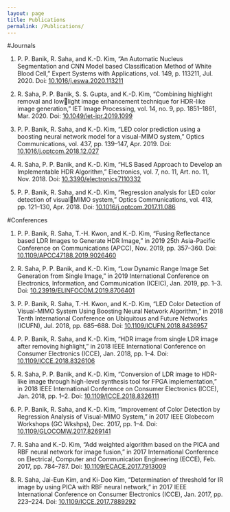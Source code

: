 ```yaml
---
layout: page
title: Publications
permalink: /Publications/
---
```

#Journals
1. P. P. Banik, R. Saha, and K.-D. Kim, “An Automatic Nucleus Segmentation and CNN Model 
based Classification Method of White Blood Cell,” Expert Systems with Applications, vol. 149, 
p. 113211, Jul. 2020. Doi: [10.1016/j.eswa.2020.113211](https://www.sciencedirect.com/science/article/abs/pii/S0957417420300373?via%3Dihub)

2. R. Saha, P. P. Banik, S. S. Gupta, and K.-D. Kim, “Combining highlight removal and lowlight image enhancement technique for HDR-like image generation,” IET Image Processing, vol. 
14, no. 9, pp. 1851–1861, Mar. 2020. Doi: [10.1049/iet-ipr.2019.1099](https://ietresearch.onlinelibrary.wiley.com/doi/10.1049/iet-ipr.2019.1099)

3. P. P. Banik, R. Saha, and K.-D. Kim, “LED color prediction using a boosting neural network 
model for a visual-MIMO system,” Optics Communications, vol. 437, pp. 139–147, Apr. 2019. 
Doi: [10.1016/j.optcom.2018.12.027](https://www.sciencedirect.com/science/article/abs/pii/S0030401818310769?via%3Dihub)

4. R. Saha, P. P. Banik, and K.-D. Kim, “HLS Based Approach to Develop an Implementable 
HDR Algorithm,” Electronics, vol. 7, no. 11, Art. no. 11, Nov. 2018. Doi: 
[10.3390/electronics7110332](https://www.mdpi.com/2079-9292/7/11/332)

5. P. P. Banik, R. Saha, and K.-D. Kim, “Regression analysis for LED color detection of visualMIMO system,” Optics Communications, vol. 413, pp. 121–130, Apr. 2018. Doi: 
[10.1016/j.optcom.2017.11.086](https://www.sciencedirect.com/science/article/abs/pii/S0030401817311045?via%3Dihub)

#Conferences
1. P. P. Banik, R. Saha, T.-H. Kwon, and K.-D. Kim, “Fusing Reflectance based LDR Images to 
Generate HDR Image,” in 2019 25th Asia-Pacific Conference on Communications (APCC), Nov. 
2019, pp. 357–360. Doi: [10.1109/APCC47188.2019.9026460](https://ieeexplore.ieee.org/document/9026460)

2. R. Saha, P. P. Banik, and K.-D. Kim, “Low Dynamic Range Image Set Generation from 
Single Image,” in 2019 International Conference on Electronics, Information, and 
Communication (ICEIC), Jan. 2019, pp. 1–3. Doi: [10.23919/ELINFOCOM.2019.8706401](https://ieeexplore.ieee.org/document/8706401)

3. P. P. Banik, R. Saha, T.-H. Kwon, and K.-D. Kim, “LED Color Detection of Visual-MIMO 
System Using Boosting Neural Network Algorithm,” in 2018 Tenth International Conference on 
Ubiquitous and Future Networks (ICUFN), Jul. 2018, pp. 685–688. Doi:
[10.1109/ICUFN.2018.8436957](https://ieeexplore.ieee.org/document/8436957)
 
4. P. P. Banik, R. Saha, and K.-D. Kim, “HDR image from single LDR image after removing 
highlight,” in 2018 IEEE International Conference on Consumer Electronics (ICCE), Jan. 2018, 
pp. 1–4. Doi: [10.1109/ICCE.2018.8326106](https://ieeexplore.ieee.org/document/8326106)

5. R. Saha, P. P. Banik, and K.-D. Kim, “Conversion of LDR image to HDR-like image through 
high-level synthesis tool for FPGA implementation,” in 2018 IEEE International Conference on 
Consumer Electronics (ICCE), Jan. 2018, pp. 1–2. Doi: [10.1109/ICCE.2018.8326111](https://ieeexplore.ieee.org/document/8326111)

6. P. P. Banik, R. Saha, and K.-D. Kim, “Improvement of Color Detection by Regression 
Analysis of Visual-MIMO System,” in 2017 IEEE Globecom Workshops (GC Wkshps), Dec. 
2017, pp. 1–4. Doi: [10.1109/GLOCOMW.2017.8269141](https://ieeexplore.ieee.org/document/8269141)

7. R. Saha and K.-D. Kim, “Add weighted algorithm based on the PICA and RBF neural 
network for image fusion,” in 2017 International Conference on Electrical, Computer and 
Communication Engineering (ECCE), Feb. 2017, pp. 784–787. Doi: 
[10.1109/ECACE.2017.7913009](https://ieeexplore.ieee.org/document/7913009)

8. R. Saha, Jai-Eun Kim, and Ki-Doo Kim, “Determination of threshold for IR image by using 
PICA with RBF neural network,” in 2017 IEEE International Conference on Consumer 
Electronics (ICCE), Jan. 2017, pp. 223–224. Doi: [10.1109/ICCE.2017.7889292](https://ieeexplore.ieee.org/document/7889292)
